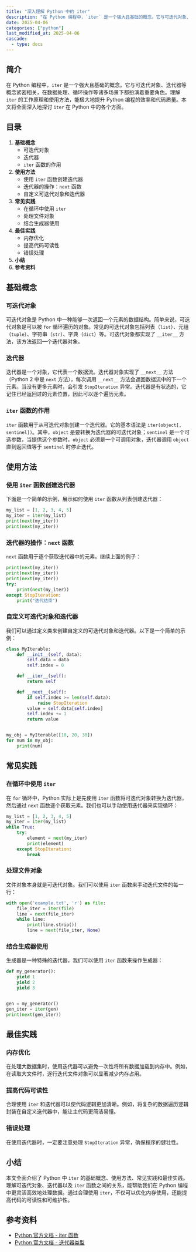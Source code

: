 ```yaml
---
title: "深入理解 Python 中的 iter"
description: "在 Python 编程中，`iter` 是一个强大且基础的概念。它与可迭代对象、迭代器等概念紧密相关，在数据处理、循环操作等诸多场景下都扮演着重要角色。理解 `iter` 的工作原理和使用方法，能极大地提升 Python 编程的效率和代码质量。本文将全面深入地探讨 `iter` 在 Python 中的各个方面。"
date: 2025-04-06
categories: ["python"]
last_modified_at: 2025-04-06
cascade:
  - type: docs
---
```



## 简介
在 Python 编程中，`iter` 是一个强大且基础的概念。它与可迭代对象、迭代器等概念紧密相关，在数据处理、循环操作等诸多场景下都扮演着重要角色。理解 `iter` 的工作原理和使用方法，能极大地提升 Python 编程的效率和代码质量。本文将全面深入地探讨 `iter` 在 Python 中的各个方面。

<!-- more -->
## 目录
1. **基础概念**
    - 可迭代对象
    - 迭代器
    - `iter` 函数的作用
2. **使用方法**
    - 使用 `iter` 函数创建迭代器
    - 迭代器的操作：`next` 函数
    - 自定义可迭代对象和迭代器
3. **常见实践**
    - 在循环中使用 `iter`
    - 处理文件对象
    - 结合生成器使用
4. **最佳实践**
    - 内存优化
    - 提高代码可读性
    - 错误处理
5. **小结**
6. **参考资料**

## 基础概念
### 可迭代对象
可迭代对象是 Python 中一种能够一次返回一个元素的数据结构。简单来说，可迭代对象是可以被 `for` 循环遍历的对象。常见的可迭代对象包括列表（`list`）、元组（`tuple`）、字符串（`str`）、字典（`dict`）等。可迭代对象都实现了 `__iter__` 方法，该方法返回一个迭代器对象。

### 迭代器
迭代器是一个对象，它代表一个数据流。迭代器对象实现了 `__next__` 方法（Python 2 中是 `next` 方法），每次调用 `__next__` 方法会返回数据流中的下一个元素。当没有更多元素时，会引发 `StopIteration` 异常。迭代器是有状态的，它记住已经返回过的元素位置，因此可以逐个遍历元素。

### `iter` 函数的作用
`iter` 函数用于从可迭代对象创建一个迭代器。它的基本语法是 `iter(object[, sentinel])`。其中，`object` 是要转换为迭代器的可迭代对象；`sentinel` 是一个可选参数，当提供这个参数时，`object` 必须是一个可调用对象，迭代器调用 `object` 直到返回值等于 `sentinel` 时停止迭代。

## 使用方法
### 使用 `iter` 函数创建迭代器
下面是一个简单的示例，展示如何使用 `iter` 函数从列表创建迭代器：

```python
my_list = [1, 2, 3, 4, 5]
my_iter = iter(my_list)
print(next(my_iter))  
print(next(my_iter))  
```

### 迭代器的操作：`next` 函数
`next` 函数用于逐个获取迭代器中的元素。继续上面的例子：

```python
print(next(my_iter))  
print(next(my_iter))  
print(next(my_iter))  
try:
    print(next(my_iter))  
except StopIteration:
    print("迭代结束")
```

### 自定义可迭代对象和迭代器
我们可以通过定义类来创建自定义的可迭代对象和迭代器。以下是一个简单的示例：

```python
class MyIterable:
    def __init__(self, data):
        self.data = data
        self.index = 0

    def __iter__(self):
        return self

    def __next__(self):
        if self.index >= len(self.data):
            raise StopIteration
        value = self.data[self.index]
        self.index += 1
        return value


my_obj = MyIterable([10, 20, 30])
for num in my_obj:
    print(num)
```

## 常见实践
### 在循环中使用 `iter`
在 `for` 循环中，Python 实际上是先使用 `iter` 函数将可迭代对象转换为迭代器，然后通过 `next` 函数逐个获取元素。我们也可以手动使用迭代器来实现循环：

```python
my_list = [1, 2, 3, 4, 5]
my_iter = iter(my_list)
while True:
    try:
        element = next(my_iter)
        print(element)
    except StopIteration:
        break
```

### 处理文件对象
文件对象本身就是可迭代对象。我们可以使用 `iter` 函数来手动迭代文件的每一行：

```python
with open('example.txt', 'r') as file:
    file_iter = iter(file)
    line = next(file_iter)
    while line:
        print(line.strip())
        line = next(file_iter, None)  
```

### 结合生成器使用
生成器是一种特殊的迭代器，我们可以使用 `iter` 函数来操作生成器：

```python
def my_generator():
    yield 1
    yield 2
    yield 3


gen = my_generator()
gen_iter = iter(gen)
print(next(gen_iter))  
```

## 最佳实践
### 内存优化
在处理大数据集时，使用迭代器可以避免一次性将所有数据加载到内存中。例如，在读取大文件时，逐行迭代文件对象可以显著减少内存占用。

### 提高代码可读性
合理使用 `iter` 和迭代器可以使代码逻辑更加清晰。例如，将复杂的数据遍历逻辑封装在自定义迭代器中，能让主代码更简洁易懂。

### 错误处理
在使用迭代器时，一定要注意处理 `StopIteration` 异常，确保程序的健壮性。

## 小结
本文全面介绍了 Python 中 `iter` 的基础概念、使用方法、常见实践和最佳实践。理解可迭代对象、迭代器以及 `iter` 函数之间的关系，能帮助我们在 Python 编程中更灵活高效地处理数据。通过合理使用 `iter`，不仅可以优化内存使用，还能提高代码的可读性和可维护性。

## 参考资料
- [Python 官方文档 - iter 函数](https://docs.python.org/3/library/functions.html#iter)
- [Python 官方文档 - 迭代器类型](https://docs.python.org/3/library/stdtypes.html#iterator-types)